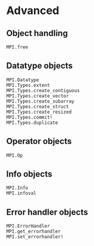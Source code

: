 # Advanced

## Object handling

```@docs
MPI.free
```

## Datatype objects

```@docs
MPI.Datatype
MPI.Types.extent
MPI.Types.create_contiguous
MPI.Types.create_vector
MPI.Types.create_subarray
MPI.Types.create_struct
MPI.Types.create_resized
MPI.Types.commit!
MPI.Types.duplicate
```

## Operator objects

```@docs
MPI.Op
```

## Info objects

```@docs
MPI.Info
MPI.infoval
```

## Error handler objects

```@docs
MPI.ErrorHandler
MPI.get_errorhandler
MPI.set_errorhandler!
```

